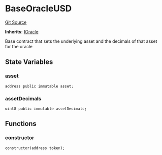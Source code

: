 # BaseOracleUSD
[Git Source](https://github.com/cryptexfinance/tcapv2.0/blob/adb271543417436c1309ef4ed99a33410b5ee7ce/src/oracle/BaseOracleUSD.sol)

**Inherits:**
[IOracle](/src/interface/IOracle.sol/interface.IOracle.md)

Base contract that sets the underlying asset and the decimals of that asset for the oracle


## State Variables
### asset

```solidity
address public immutable asset;
```


### assetDecimals

```solidity
uint8 public immutable assetDecimals;
```


## Functions
### constructor


```solidity
constructor(address token);
```

